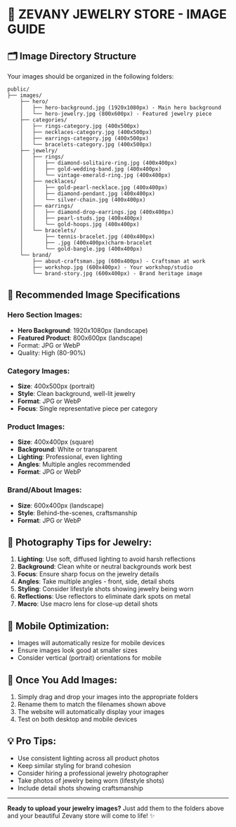 # 📸 ZEVANY JEWELRY STORE - IMAGE GUIDE

## 🗂️ Image Directory Structure

Your images should be organized in the following folders:

```
public/
├── images/
    ├── hero/
    │   ├── hero-background.jpg (1920x1080px) - Main hero background
    │   └── hero-jewelry.jpg (800x600px) - Featured jewelry piece
    ├── categories/
    │   ├── rings-category.jpg (400x500px)
    │   ├── necklaces-category.jpg (400x500px)
    │   ├── earrings-category.jpg (400x500px)
    │   └── bracelets-category.jpg (400x500px)
    ├── jewelry/
    │   ├── rings/
    │   │   ├── diamond-solitaire-ring.jpg (400x400px)
    │   │   ├── gold-wedding-band.jpg (400x400px)
    │   │   └── vintage-emerald-ring.jpg (400x400px)
    │   ├── necklaces/
    │   │   ├── gold-pearl-necklace.jpg (400x400px)
    │   │   ├── diamond-pendant.jpg (400x400px)
    │   │   └── silver-chain.jpg (400x400px)
    │   ├── earrings/
    │   │   ├── diamond-drop-earrings.jpg (400x400px)
    │   │   ├── pearl-studs.jpg (400x400px)
    │   │   └── gold-hoops.jpg (400x400px)
    │   └── bracelets/
    │       ├── tennis-bracelet.jpg (400x400px)
    │       ├── .jpg (400x400px)charm-bracelet
    │       └── gold-bangle.jpg (400x400px)
    └── brand/
        ├── about-craftsman.jpg (600x400px) - Craftsman at work
        ├── workshop.jpg (600x400px) - Your workshop/studio
        └── brand-story.jpg (600x400px) - Brand heritage image
```

## 📐 Recommended Image Specifications

### Hero Section Images:
- **Hero Background**: 1920x1080px (landscape)
- **Featured Product**: 800x600px (landscape)
- Format: JPG or WebP
- Quality: High (80-90%)

### Category Images:
- **Size**: 400x500px (portrait)
- **Style**: Clean background, well-lit jewelry
- **Format**: JPG or WebP
- **Focus**: Single representative piece per category

### Product Images:
- **Size**: 400x400px (square)
- **Background**: White or transparent
- **Lighting**: Professional, even lighting
- **Angles**: Multiple angles recommended
- **Format**: JPG or WebP

### Brand/About Images:
- **Size**: 600x400px (landscape)
- **Style**: Behind-the-scenes, craftsmanship
- **Format**: JPG or WebP

## 🎯 Photography Tips for Jewelry:

1. **Lighting**: Use soft, diffused lighting to avoid harsh reflections
2. **Background**: Clean white or neutral backgrounds work best
3. **Focus**: Ensure sharp focus on the jewelry details
4. **Angles**: Take multiple angles - front, side, detail shots
5. **Styling**: Consider lifestyle shots showing jewelry being worn
6. **Reflections**: Use reflectors to eliminate dark spots on metal
7. **Macro**: Use macro lens for close-up detail shots

## 📱 Mobile Optimization:
- Images will automatically resize for mobile devices
- Ensure images look good at smaller sizes
- Consider vertical (portrait) orientations for mobile

## 🚀 Once You Add Images:
1. Simply drag and drop your images into the appropriate folders
2. Rename them to match the filenames shown above
3. The website will automatically display your images
4. Test on both desktop and mobile devices

## 💡 Pro Tips:
- Use consistent lighting across all product photos
- Keep similar styling for brand cohesion
- Consider hiring a professional jewelry photographer
- Take photos of jewelry being worn (lifestyle shots)
- Include detail shots showing craftsmanship

---

**Ready to upload your jewelry images?** 
Just add them to the folders above and your beautiful Zevany store will come to life! ✨
